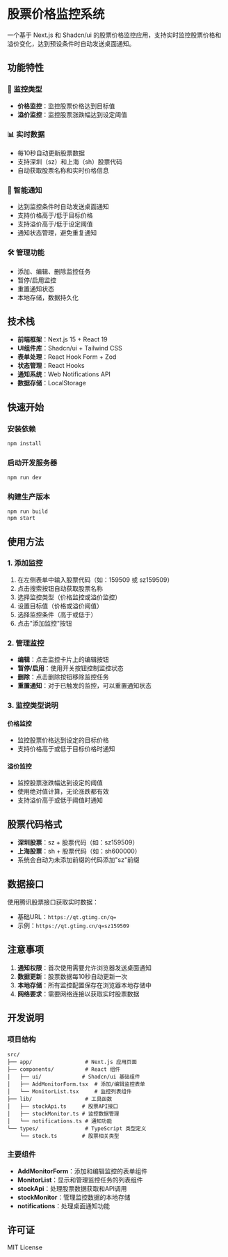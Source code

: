 # 股票价格监控系统

一个基于 Next.js 和 Shadcn/ui 的股票价格监控应用，支持实时监控股票价格和溢价变化，达到预设条件时自动发送桌面通知。

## 功能特性

### 🎯 监控类型
- **价格监控**：监控股票价格达到目标值
- **溢价监控**：监控股票涨跌幅达到设定阈值

### 📊 实时数据
- 每10秒自动更新股票数据
- 支持深圳（sz）和上海（sh）股票代码
- 自动获取股票名称和实时价格信息

### 🔔 智能通知
- 达到监控条件时自动发送桌面通知
- 支持价格高于/低于目标价格
- 支持溢价高于/低于设定阈值
- 通知状态管理，避免重复通知

### 🛠️ 管理功能
- 添加、编辑、删除监控任务
- 暂停/启用监控
- 重置通知状态
- 本地存储，数据持久化

## 技术栈

- **前端框架**：Next.js 15 + React 19
- **UI组件库**：Shadcn/ui + Tailwind CSS
- **表单处理**：React Hook Form + Zod
- **状态管理**：React Hooks
- **通知系统**：Web Notifications API
- **数据存储**：LocalStorage

## 快速开始

### 安装依赖
```bash
npm install
```

### 启动开发服务器
```bash
npm run dev
```

### 构建生产版本
```bash
npm run build
npm start
```

## 使用方法

### 1. 添加监控
1. 在左侧表单中输入股票代码（如：159509 或 sz159509）
2. 点击搜索按钮自动获取股票名称
3. 选择监控类型（价格监控或溢价监控）
4. 设置目标值（价格或溢价阈值）
5. 选择监控条件（高于或低于）
6. 点击"添加监控"按钮

### 2. 管理监控
- **编辑**：点击监控卡片上的编辑按钮
- **暂停/启用**：使用开关按钮控制监控状态
- **删除**：点击删除按钮移除监控任务
- **重置通知**：对于已触发的监控，可以重置通知状态

### 3. 监控类型说明

#### 价格监控
- 监控股票价格达到设定的目标价格
- 支持价格高于或低于目标价格时通知

#### 溢价监控
- 监控股票涨跌幅达到设定的阈值
- 使用绝对值计算，无论涨跌都有效
- 支持溢价高于或低于阈值时通知

## 股票代码格式

- **深圳股票**：sz + 股票代码（如：sz159509）
- **上海股票**：sh + 股票代码（如：sh600000）
- 系统会自动为未添加前缀的代码添加"sz"前缀

## 数据接口

使用腾讯股票接口获取实时数据：
- 基础URL：`https://qt.gtimg.cn/q=`
- 示例：`https://qt.gtimg.cn/q=sz159509`

## 注意事项

1. **通知权限**：首次使用需要允许浏览器发送桌面通知
2. **数据更新**：股票数据每10秒自动更新一次
3. **本地存储**：所有监控配置保存在浏览器本地存储中
4. **网络要求**：需要网络连接以获取实时股票数据

## 开发说明

### 项目结构
```
src/
├── app/                 # Next.js 应用页面
├── components/          # React 组件
│   ├── ui/             # Shadcn/ui 基础组件
│   ├── AddMonitorForm.tsx  # 添加/编辑监控表单
│   └── MonitorList.tsx     # 监控列表组件
├── lib/                 # 工具函数
│   ├── stockApi.ts     # 股票API接口
│   ├── stockMonitor.ts # 监控数据管理
│   └── notifications.ts # 通知功能
└── types/               # TypeScript 类型定义
    └── stock.ts        # 股票相关类型
```

### 主要组件

- **AddMonitorForm**：添加和编辑监控的表单组件
- **MonitorList**：显示和管理监控任务的列表组件
- **stockApi**：处理股票数据获取和API调用
- **stockMonitor**：管理监控数据的本地存储
- **notifications**：处理桌面通知功能

## 许可证

MIT License
